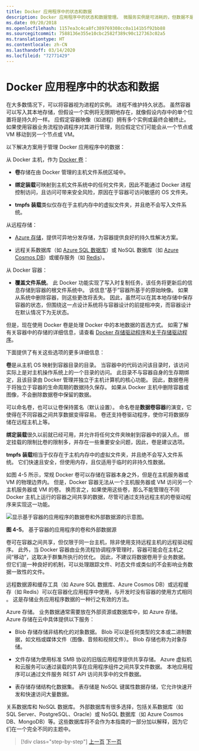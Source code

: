 ```yaml
---
title: Docker 应用程序中的状态和数据
description: Docker 应用程序中的状态和数据管理。 微服务实例是可消耗的，但数据不是，本文介绍如何使用微服务处理这一问题。
ms.date: 09/20/2018
ms.openlocfilehash: 1157ea3c4ca8fc389769308cc0a1141b5f92bb88
ms.sourcegitcommit: 7588136e355e10cbc2582f389c90c127363c02a5
ms.translationtype: HT
ms.contentlocale: zh-CN
ms.lasthandoff: 03/14/2020
ms.locfileid: "72771429"
---
```

# <a name="state-and-data-in-docker-applications"></a>Docker 应用程序中的状态和数据

在大多数情况下，可以将容器视为进程的实例。 进程不维护持久状态。 虽然容器可以写入其本地存储，但假设一个实例将无限期地存在，就像假设内存中的单个位置将是持久的一样。 应假定容器映像（如进程）拥有多个实例或最终会被终止。 如果使用容器业务流程协调程序对其进行管理，则应假定它们可能会从一个节点或 VM 移动到另一个节点或 VM。

以下解决方案用于管理 Docker 应用程序中的数据：

从 Docker 主机，作为 [Docker 卷](https://docs.docker.com/engine/admin/volumes/)：

- **卷**存储在由 Docker 管理的主机文件系统区域中。

- **绑定装载**可映射到主机文件系统中的任何文件夹，因此不能通过 Docker 进程控制访问，且访问可带来安全风险，原因在于容器可访问敏感的 OS 文件夹。

- **tmpfs 装载**类似仅存在于主机内存中的虚拟文件夹，并且绝不会写入文件系统。

从远程存储：

- [Azure 存储](https://azure.microsoft.com/documentation/services/storage/)，提供可异地分发存储，为容器提供良好的持久性解决方案。

- 远程关系数据库（如 [Azure SQL 数据库](https://azure.microsoft.com/services/sql-database/)）或 NoSQL 数据库（如 [Azure Cosmos DB](https://docs.microsoft.com/azure/cosmos-db/introduction)）或缓存服务（如 [Redis](https://redis.io/)）。

从 Docker 容器：

- **覆盖文件系统**。 此 Docker 功能实现了写入时复制任务，该任务将更新后的信息存储到容器的根文件系统中。 该信息“基于”容器所基于的原始映像。 如果从系统中删除容器，则这些更改将丢失。 因此，虽然可以在其本地存储中保存容器的状态，但围绕这一点设计系统将与容器设计的前提相冲突，而容器设计在默认情况下为无状态。

但是，现在使用 Docker 卷是处理 Docker 中的本地数据的首选方式。 如需了解有关容器中的存储的详细信息，请查看 [Docker 存储驱动程序](https://docs.docker.com/storage/storagedriver/select-storage-driver/)和[关于存储驱动程序](https://docs.docker.com/storage/storagedriver/)。

下面提供了有关这些选项的更多详细信息：

**卷**是从主机 OS 映射到容器目录的目录。 当容器中的代码访问该目录时，该访问实际上是对主机操作系统上的一个目录的访问。 此目录不与容器自身的生存期绑定，且该目录由 Docker 管理并独立于主机计算机的核心功能。 因此，数据卷用于将独立于容器的生命周期的数据持久保存。 如果从 Docker 主机中删除容器或图像，不会删除数据卷中保留的数据。

可以命名卷，也可以让卷保持匿名（默认设置）。 命名卷是**数据卷容器**的演变，它使得在不同容器之间共享数据变得容易。 卷还支持卷驱动程序，使你可将数据存储在远程主机上等。

**绑定装载**很久以前就已经可用，并允许将任何文件夹映射到容器中的装入点。 绑定挂载的限制比卷的限制多，并存在一些重要安全问题，因此，卷是建议选项。

**tmpfs 装载**相当于仅存在于主机内存中的虚拟文件夹，并且绝不会写入文件系统。 它们快速且安全，但使用内存，且仅适用于临时的非持久性数据。

如图 4-5 所示，常规 Docker 卷可以存储在容器本身之外，但是在主机服务器或 VM 的物理边界内。 但是，Docker 容器无法从一个主机服务器或 VM 访问另一个主机服务器或 VM 的卷。 换而言之，如果使用这些卷，那么不能管理在不同 Docker 主机上运行的容器之间共享的数据，尽管可通过支持远程主机的卷驱动程序来实现这一功能。

![显示基于容器的应用程序的数据卷和外部数据源的示意图。](./media/docker-application-state-data/volumes-external-data-sources.png)

**图 4-5**。 基于容器的应用程序的卷和外部数据源

卷可在容器之间共享，但仅限于同一台主机，除非使用支持远程主机的远程驱动程序。 此外，当 Docker 容器由业务流程协调程序管理时，容器可能会在主机之间“移动”，这取决于群集所执行的优化。 因此，不建议将数据卷用于业务数据。 但它们是一种良好的机制，可以处理跟踪文件、时态文件或类似的不会影响业务数据一致性的文件。

远程数据源和缓存工具（如 Azure SQL 数据库、Azure Cosmos DB）或远程缓存（如 Redis）可以在容器化应用程序中使用，与开发时没有容器的使用方式相同  。 这是存储业务应用程序数据的一种行之有效的方法。

Azure 存储。  业务数据通常需要放在外部资源或数据库中，如 Azure 存储。 Azure 存储在云中具体提供以下服务：

- Blob 存储存储非结构化的对象数据。 Blob 可以是任何类型的文本或二进制数据，如文档或媒体文件（图像、音频和视频文件）。 Blob 存储也称为对象存储。

- 文件存储为使用标准 SMB 协议的旧版应用程序提供共享存储。 Azure 虚拟机和云服务可以通过装载的共享在应用程序组件之间共享文件数据。 本地应用程序可以通过文件服务 REST API 访问共享中的文件数据。

- 表存储存储结构化数据集。 表存储是 NoSQL 键属性数据存储，它允许快速开发和快速访问大量数据。

关系数据库和 NoSQL 数据库。  外部数据库有很多选择，包括关系数据库（如 SQL Server、PostgreSQL、Oracle）或 NoSQL 数据库（如 Azure Cosmos DB、MongoDB）等。这些数据库将不会作为本指南的一部分加以解释，因为它们在一个完全不同的主题中。

>[!div class="step-by-step"]
>[上一页](containerize-monolithic-applications.md)
>[下一页](service-oriented-architecture.md)
